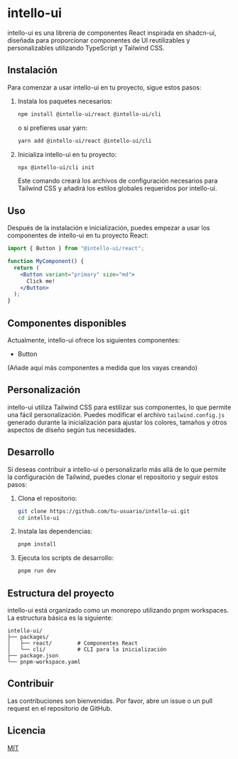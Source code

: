 # intello-ui

intello-ui es una librería de componentes React inspirada en shadcn-ui, diseñada para proporcionar componentes de UI reutilizables y personalizables utilizando TypeScript y Tailwind CSS.

## Instalación

Para comenzar a usar intello-ui en tu proyecto, sigue estos pasos:

1. Instala los paquetes necesarios:

   ```bash
   npm install @intello-ui/react @intello-ui/cli
   ```

   o si prefieres usar yarn:

   ```bash
   yarn add @intello-ui/react @intello-ui/cli
   ```

2. Inicializa intello-ui en tu proyecto:

   ```bash
   npx @intello-ui/cli init
   ```

   Este comando creará los archivos de configuración necesarios para Tailwind CSS y añadirá los estilos globales requeridos por intello-ui.

## Uso

Después de la instalación e inicialización, puedes empezar a usar los componentes de intello-ui en tu proyecto React:

```jsx
import { Button } from "@intello-ui/react";

function MyComponent() {
  return (
    <Button variant="primary" size="md">
      Click me!
    </Button>
  );
}
```

## Componentes disponibles

Actualmente, intello-ui ofrece los siguientes componentes:

- Button

(Añade aquí más componentes a medida que los vayas creando)

## Personalización

intello-ui utiliza Tailwind CSS para estilizar sus componentes, lo que permite una fácil personalización. Puedes modificar el archivo `tailwind.config.js` generado durante la inicialización para ajustar los colores, tamaños y otros aspectos de diseño según tus necesidades.

## Desarrollo

Si deseas contribuir a intello-ui o personalizarlo más allá de lo que permite la configuración de Tailwind, puedes clonar el repositorio y seguir estos pasos:

1. Clona el repositorio:

   ```bash
   git clone https://github.com/tu-usuario/intello-ui.git
   cd intello-ui
   ```

2. Instala las dependencias:

   ```bash
   pnpm install
   ```

3. Ejecuta los scripts de desarrollo:
   ```bash
   pnpm run dev
   ```

## Estructura del proyecto

intello-ui está organizado como un monorepo utilizando pnpm workspaces. La estructura básica es la siguiente:

```
intello-ui/
├── packages/
│   ├── react/        # Componentes React
│   └── cli/          # CLI para la inicialización
├── package.json
└── pnpm-workspace.yaml
```

## Contribuir

Las contribuciones son bienvenidas. Por favor, abre un issue o un pull request en el repositorio de GitHub.

## Licencia

[MIT](https://choosealicense.com/licenses/mit/)
